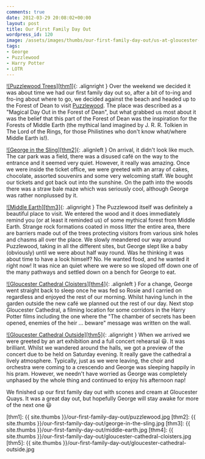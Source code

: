 ```yaml
---
comments: true
date: 2012-03-29 20:08:02+00:00
layout: post
title: Our First Family Day Out
wordpress_id: 120
image: /assets/images/thumbs/our-first-family-day-out/us-at-gloucester-cathedral.jpg
tags:
- George
- Puzzlewood
- Harry Potter
- LOTR
---
```


[![Puzzlewood Trees][thm1]][img1]{: .alignright }
Over the weekend we decided it was about time we
had our first family day out so, after a bit of to-ing and fro-ing about where to go, we
decided against the beach and headed up to the Forest of Dean to visit [Puzzlewood]. The
place was described as a "Magical Day Out in the Forest of Dean", but what grabbed us 
most about it was the belief that this part of the Forest of Dean was the inspiration for
the Forests of Middle Earth (the mythical land imagined by J. R. R. Tolkien in The Lord
of the Rings, for those Philistines who don't know what/where Middle Earth is!).

[![George in the Sling][thm2]][img2]{: .alignleft }
On arrival, it didn't look like much. The car park was a
field, there was a disused café on the way to the entrance and it seemed very quiet.
However, it really was amazing. Once we were inside the ticket office, we were greeted
with an array of cakes, chocolate, assorted souvenirs and some very welcoming staff. We
bought our tickets and got back out into the sunshine. On the path into the woods there
was a straw bale maze which was seriously cool, although George was rather nonplussed by
it.

[![Middle Earth][thm3]][img3]{: .alignright }
The Puzzlewood itself was definitely a beautiful
place to visit. We entered the wood and it does immediately remind you (or at least it
reminded us) of some mythical forest from Middle Earth. Strange rock formations coated in
moss litter the entire area, there are barriers made out of the trees protecting visitors
from various sink holes and chasms all over the place. We slowly meandered our way around
Puzzlewood, taking in all the different sites, but George slept like a baby (obviously)
until we were about half way round. Was he thinking it was about time to have a look
himself? No. He wanted food, and he wanted it right now! It was nice an quiet where we were
so we sloped off down one of the many pathways and settled down on a bench for George to eat.

[![Gloucester Cathedral Cloisters][thm4]][img4]{: .alignleft }
For a change, George went straight back to sleep once he was
fed so Rosie and I carried on regardless and enjoyed the rest of our morning. Whilst having
lunch in the garden outside the new café we planned out the rest of our day. Next stop
Gloucester Cathedral, a filming location for some corridors in the Harry Potter films
including the one where the "The chamber of secrets has been opened, enemies of the heir
... beware" message was written on the wall.

[![Gloucester Cathedral Outside][thm5]][img5]{: .alignright }
When we arrived we were greeted by an art exhibition
and a full concert rehearsal :smiley:. It was brilliant. Whilst we wandered around the halls, we
got a preview of the concert due to be held on Saturday evening. It really gave the cathedral
a lively atmosphere. Typically, just as we were leaving, the choir and orchestra were coming
to a crescendo and George was sleeping happily in his pram. However, we needn't have worried
as George was completely unphased by the whole thing and continued to enjoy his afternoon nap!

We finished up our first family day out with scones and cream at Gloucester Quays. It was a
great day out, but hopefully George will stay awake for more of the next one :smiley:

[Puzzlewood]: http://www.puzzlewood.net/ "Puzzlewood"

[thm1]: {{ site.thumbs }}/our-first-family-day-out/puzzlewood.jpg 
[thm2]: {{ site.thumbs }}/our-first-family-day-out/george-in-the-sling.jpg
[thm3]: {{ site.thumbs }}/our-first-family-day-out/middle-earth.jpg
[thm4]: {{ site.thumbs }}/our-first-family-day-out/gloucester-cathedral-cloisters.jpg
[thm5]: {{ site.thumbs }}/our-first-family-day-out/gloucester-cathedral-outside.jpg

[img1]: https://www.flickr.com/photos/richard-perry/13997229517
[img2]: https://www.flickr.com/photos/richard-perry/13997197150
[img3]: https://www.flickr.com/photos/richard-perry/13997196810
[img4]: https://www.flickr.com/photos/richard-perry/14183828254
[img5]: https://www.flickr.com/photos/richard-perry/14183825474